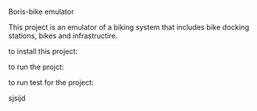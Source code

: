 Boris-bike emulator

This project is an emulator of a biking system that includes bike docking stations, bikes and infrastructire.

to install this project:

to run the projct:

to run test for the project:

sjsijd